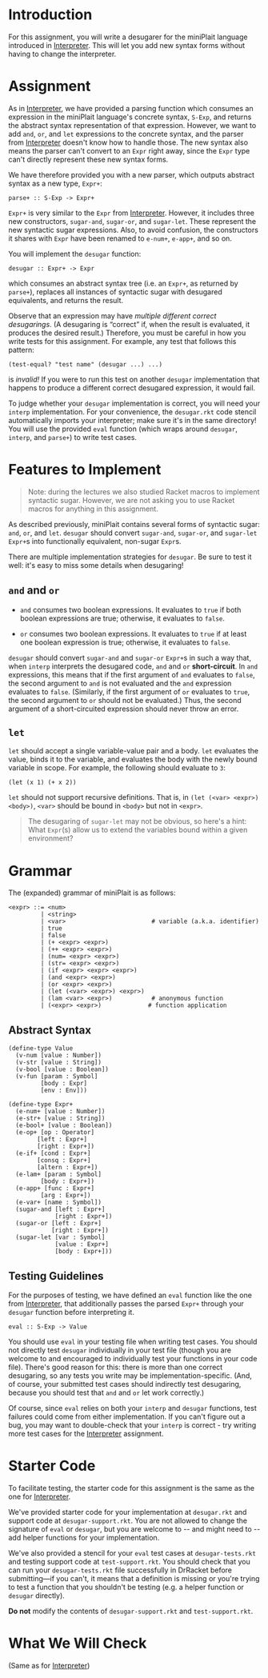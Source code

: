 # Introduction

For this assignment, you will write a desugarer for the miniPlait language introduced in
[Interpreter](../1-interp/). This will let
you add new syntax forms without having to change the interpreter.

# Assignment

As in [Interpreter](../1-interp/), we have provided a parsing function which
consumes an expression in the miniPlait language's concrete syntax, `S-Exp`, and returns
the abstract syntax representation of that expression. However, we want to add `and`,
`or`, and `let` expressions to the concrete syntax, and the parser from [Interpreter](../1-interp/)
doesn't know how to handle those. The new syntax also means the parser can't convert
to an `Expr` right away, since the `Expr` type can't directly represent these new syntax
forms.

We have therefore provided you with a new parser, which outputs abstract syntax as a new type,
`Expr+`:

```
parse+ :: S-Exp -> Expr+
```

`Expr+` is very similar to the `Expr` from [Interpreter](../1-interp/). However,
it includes three new constructors, `sugar-and`, `sugar-or`, and `sugar-let`. These represent
the new syntactic sugar expressions. Also, to avoid confusion, the constructors it shares
with `Expr` have been renamed to `e-num+`, `e-app+`, and so on.

You will implement the `desugar` function:

```
desugar :: Expr+ -> Expr
```

which consumes an abstract syntax tree (i.e. an `Expr+`, as returned
by `parse+`), replaces all instances of syntactic sugar with
desugared equivalents, and returns the result.

Observe that an expression may have *multiple different correct
desugarings*. (A desugaring is “correct” if, when the result is
evaluated, it produces the desired result.)
Therefore, you must be careful in how you write tests for this assignment. For example, any test
that follows this pattern:

```
(test-equal? "test name" (desugar ...) ...)
```

is _invalid!_ If you were to run this test on another `desugar` implementation
that happens to produce a different correct desugared expression, it would fail.

To judge whether your `desugar` implementation is correct, you will need your
`interp` implementation. For your convenience, the `desugar.rkt` code stencil
automatically imports your interpreter; make sure it's in the same directory!
You will use the provided `eval` function (which wraps around `desugar`, `interp`, and
`parse+`) to write test cases.

# Features to Implement

> Note: during the lectures we also studied Racket macros to implement syntactic
sugar. However, we are not asking you to use Racket macros for
anything in this assignment.

As described previously, miniPlait contains several forms of syntactic sugar: `and`,
`or`, and `let`. `desugar` should convert `sugar-and`, `sugar-or`, and `sugar-let`
`Expr+`s into functionally equivalent, non-sugar `Expr`s.

There are multiple implementation strategies for `desugar`. Be sure to test it
well: it's easy to miss some details when desugaring!

## `and` and `or`

- `and` consumes two boolean expressions. It evaluates to `true` if both boolean
  expressions are true; otherwise, it evaluates to `false`.

- `or` consumes two boolean expressions. It evaluates to `true` if at least one
  boolean expression is true; otherwise, it evaluates to `false`.

`desugar` should convert `sugar-and` and `sugar-or` `Expr+`s in such a way that,
when `interp` interprets the desugared code, `and` and `or`
**short-circuit**. In `and` expressions, this means that if the first argument
of `and` evaluates to `false`, the second argument to `and` is not evaluated and
the `and` expression evaluates to `false`. (Similarly, if the first argument of
`or` evaluates to `true`, the second argument to `or` should not be evaluated.)
Thus, the second argument of a short-circuited expression should never throw an
error.

## `let`

`let` should accept a single variable-value pair and a body. `let` evaluates
the value, binds it to the variable, and evaluates the body with the newly bound
variable in scope. For example, the following should evaluate to `3`:

```
(let (x 1) (+ x 2))
```

`let` should not support recursive definitions. That is, in
`(let (<var> <expr>) <body>)`, `<var>` should be bound in `<body>` but not in
`<expr>`.

> The desugaring of `sugar-let` may not be obvious, so here's a hint: What `Expr`(s)
> allow us to extend the variables bound within a given environment?

# Grammar

The (expanded) grammar of miniPlait is as follows:

```
<expr> ::= <num>
         | <string>
         | <var>                        # variable (a.k.a. identifier)
         | true
         | false
         | (+ <expr> <expr>)
         | (++ <expr> <expr>)
         | (num= <expr> <expr>)
         | (str= <expr> <expr>)
         | (if <expr> <expr> <expr>)
         | (and <expr> <expr>)
         | (or <expr> <expr>)
         | (let (<var> <expr>) <expr>)
         | (lam <var> <expr>)           # anonymous function
         | (<expr> <expr>)             # function application
```

## Abstract Syntax

```
(define-type Value
  (v-num [value : Number])
  (v-str [value : String])
  (v-bool [value : Boolean])
  (v-fun [param : Symbol]
         [body : Expr]
         [env : Env]))

(define-type Expr+
  (e-num+ [value : Number])
  (e-str+ [value : String])
  (e-bool+ [value : Boolean])
  (e-op+ [op : Operator]
        [left : Expr+]
        [right : Expr+])
  (e-if+ [cond : Expr+]
        [consq : Expr+]
        [altern : Expr+])
  (e-lam+ [param : Symbol]
         [body : Expr+])
  (e-app+ [func : Expr+]
         [arg : Expr+])
  (e-var+ [name : Symbol])
  (sugar-and [left : Expr+]
             [right : Expr+])
  (sugar-or [left : Expr+]
            [right : Expr+])
  (sugar-let [var : Symbol]
             [value : Expr+]
             [body : Expr+]))
```

## Testing Guidelines

For the purposes of testing, we have defined an `eval` function like the one from
[Interpreter](../1-interp/), that additionally
passes the parsed `Expr+` through your `desugar` function before interpreting it.

```
eval :: S-Exp -> Value
```

You should use `eval` in your testing file when writing test cases. You should not directly
test `desugar` individually in your test file (though you are welcome to and encouraged
to individually test your functions in your code file). There's good reason for this:
there is more than one correct desugaring, so any tests you write may be implementation-specific.
(And, of course, your submitted test cases should indirectly test desugaring, because
you should test that `and` and `or` let work correctly.)

Of course, since `eval` relies on both your `interp` and `desugar` functions, test
failures could come from either implementation. If you can't figure out a bug, you may
want to double-check that your `interp` is correct - try writing more test cases for
the [Interpreter](../1-interp/) assignment.

# Starter Code

To facilitate testing, the starter code for this assignment is the same as
the one for [Interpreter](../1-interp/).

We've provided starter code for your implementation at
`desugar.rkt` and support code at `desugar-support.rkt`. You are not
allowed to change the signature of `eval` or `desugar`, but you
are welcome to -- and might need to -- add helper functions for your implementation.

We've also provided a stencil for your `eval` test cases at `desugar-tests.rkt` and
testing support code at `test-support.rkt`. You should check that you can run your
`desugar-tests.rkt` file successfully in DrRacket before submitting—if you can't,
it means that a definition is missing or you're trying to test a function that you
shouldn't be testing (e.g. a helper function or `desugar` directly).

**Do not** modify the contents of `desugar-support.rkt` and `test-support.rkt`.

# What We Will Check

(Same as for [Interpreter](../1-interp/))